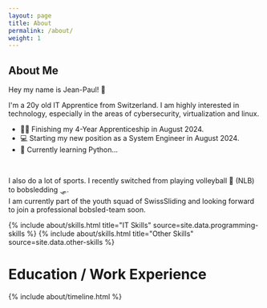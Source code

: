 ```yaml
---
layout: page
title: About
permalink: /about/
weight: 1
---
```


## **About Me**
Hey my name is Jean-Paul! :wave:  

I'm a 20y old IT Apprentice from Switzerland. I am highly interested in technology, especially in the areas of cybersecurity, virtualization and linux.
- :student: Finishing my 4-Year Apprenticeship in August 2024.
- :computer: Starting my new position as a System Engineer in August 2024.
- :snake: Currently learning Python... 
<br>

I also do a lot of sports. I recently switched from playing volleyball :volleyball: (NLB) to bobsledding :sled:.  
I am currently part of the youth squad of SwissSliding and looking forward to join a professional bobsled-team soon.


<div class="row">
{% include about/skills.html title="IT Skills" source=site.data.programming-skills %}
{% include about/skills.html title="Other Skills" source=site.data.other-skills %}
</div>

# **Education / Work Experience**
<div class="row">
{% include about/timeline.html %}
</div>
